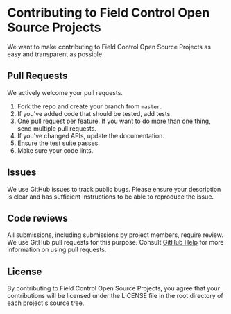 # Contributing to Field Control Open Source Projects

We want to make contributing to Field Control Open Source Projects as easy and
transparent as possible.

## Pull Requests

We actively welcome your pull requests.

1. Fork the repo and create your branch from `master`.
2. If you've added code that should be tested, add tests.
3. One pull request per feature. If you want to do more than one thing, send multiple pull requests.
4. If you've changed APIs, update the documentation.
5. Ensure the test suite passes.
6. Make sure your code lints.

## Issues

We use GitHub issues to track public bugs. Please ensure your description is
clear and has sufficient instructions to be able to reproduce the issue.

## Code reviews

All submissions, including submissions by project members, require review. We
use GitHub pull requests for this purpose. Consult
[GitHub Help](https://help.github.com/articles/about-pull-requests/) for more
information on using pull requests.

## License

By contributing to Field Control Open Source Projects, you agree that your
contributions will be licensed under the LICENSE file in the root directory of
each project's source tree.
